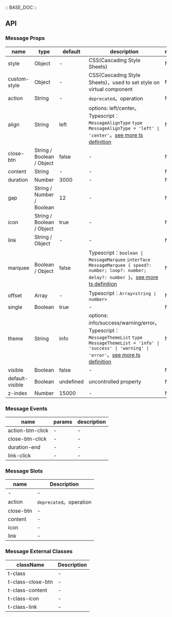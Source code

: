 :: BASE_DOC ::

## API


### Message Props

name | type | default | description | required
-- | -- | -- | -- | --
style | Object | - | CSS(Cascading Style Sheets) | N
custom-style | Object | - | CSS(Cascading Style Sheets)，used to set style on virtual component | N
action | String | - | `deprecated`。operation | N
align | String | left | options: left/center。Typescript：`MessageAlignType` `type MessageAlignType = 'left' \| 'center'`。[see more ts definition](https://github.com/Tencent/tdesign-miniprogram/blob/develop/packages/components/message/type.ts) | N
close-btn | String / Boolean / Object | false | \- | N
content | String | - | \- | N
duration | Number | 3000 | \- | N
gap | String / Number / Boolean | 12 | \- | N
icon | String / Boolean / Object | true | \- | N
link | String / Object | - | \- | N
marquee | Boolean / Object | false | Typescript：`boolean \| MessageMarquee` `interface MessageMarquee { speed?: number; loop?: number; delay?: number }`。[see more ts definition](https://github.com/Tencent/tdesign-miniprogram/blob/develop/packages/components/message/type.ts) | N
offset | Array | - | Typescript：`Array<string \| number>` | N
single | Boolean | true | \- | N
theme | String | info | options: info/success/warning/error。Typescript：`MessageThemeList` `type MessageThemeList = 'info' \| 'success' \| 'warning' \| 'error'`。[see more ts definition](https://github.com/Tencent/tdesign-miniprogram/blob/develop/packages/components/message/type.ts) | N
visible | Boolean | false | \- | N
default-visible | Boolean | undefined | uncontrolled property | N
z-index | Number | 15000 | \- | N

### Message Events

name | params | description
-- | -- | --
action-btn-click | - | \-
close-btn-click | - | \-
duration-end | \- | \-
link-click | - | \-

### Message Slots

name | Description
-- | --
\- | \-
action | `deprecated`。operation
close-btn | \-
content | \-
icon | \-
link | \-

### Message External Classes

className | Description
-- | --
t-class | \-
t-class-close-btn | \-
t-class-content | \-
t-class-icon | \-
t-class-link | \-
